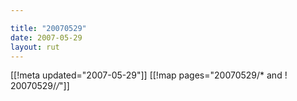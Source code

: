 ```yaml
---

title: "20070529"
date: 2007-05-29
layout: rut
---
```


[[!meta updated="2007-05-29"]]
[[!map pages="20070529/* and ! 20070529/*/*"]]
